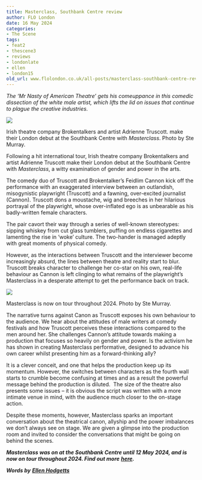 ```yaml
---
title: Masterclass, Southbank Centre review
author: FLO London
date: 16 May 2024
categories:
- The Scene
tags:
- feat2
- thescene3
- reviews
- londonlate
- ellen
- london15
old_url: www.flolondon.co.uk/all-posts/masterclass-southbank-centre-review.html
---
```


*The ‘Mr Nasty of American Theatre’ gets his comeuppance in this comedic dissection of the white male artist, which lifts the lid on issues that continue to plague the creative industries.*

![](https://images.squarespace-cdn.com/content/v1/5c9534c4af4683461d462c6b/20515c64-b31d-4036-9904-7e6240742972/Email_3-MC_blank_02_ImageBySteMurray+%281%29+%283%29.jpg)

Irish theatre company Brokentalkers and artist Adrienne Truscott. make their London debut at the Southbank Centre with *Masterclass*. Photo by Ste Murray.

Following a hit international tour, Irish theatre company Brokentalkers and artist Adrienne Truscott make their London debut at the Southbank Centre with *Masterclass*, a witty examination of gender and power in the arts.

The comedy duo of Truscott and Brokentalker’s Feidlim Cannon kick off the performance with an exaggerated interview between an outlandish, misogynistic playwright (Truscott) and a fawning, over-excited journalist (Cannon). Truscott dons a moustache, wig and breeches in her hilarious portrayal of the playwright, whose over-inflated ego is as unbearable as his badly-written female characters.

The pair cavort their way through a series of well-known stereotypes: sipping whiskey from cut glass tumblers, puffing on endless cigarettes and lamenting the rise in ‘woke’ culture. The two-hander is managed adeptly with great moments of physical comedy.

However, as the interactions between Truscott and the interviewer become increasingly absurd, the lines between theatre and reality start to blur. Truscott breaks character to challenge her co-star on his own, real-life behaviour as Cannon is left clinging to what remains of the playwright’s Masterclass in a desperate attempt to get the performance back on track.

![](https://images.squarespace-cdn.com/content/v1/5c9534c4af4683461d462c6b/b9c30541-2055-4c26-9aee-594f317de473/Email_2-SM_1246_0431_PhotoBySteMurray.jpg)

Masterclass is now on tour throughout 2024. Photo by Ste Murray.

The narrative turns against Canon as Truscott exposes his own behaviour to the audience. We hear about the attitudes of male writers at comedy festivals and how Truscott perceives these interactions compared to the men around her. She challenges Cannon’s attitude towards making a production that focuses so heavily on gender and power. Is the activism he has shown in creating Masterclass performative, designed to advance his own career whilst presenting him as a forward-thinking ally?

It is a clever conceit, and one that helps the production keep up its momentum. However, the switches between characters as the fourth wall starts to crumble become confusing at times and as a result the powerful message behind the production is diluted.  The size of the theatre also presents some issues – it is obvious the script was written with a more intimate venue in mind, with the audience much closer to the on-stage action.

Despite these moments, however, Masterclass sparks an important conversation about the theatrical canon, allyship and the power imbalances we don’t always see on stage. We are given a glimpse into the production room and invited to consider the conversations that might be going on behind the scenes.

***Masterclass was on at the Southbank Centre until 12 May 2024, and is now on tour throughout 2024. Find out more*** [***here***](https://brokentalkers.ie/portfolio/masterclass/)***.***

***Words by*** [***Ellen Hodgetts***](../about-1/ellen-hodgetts.html)
